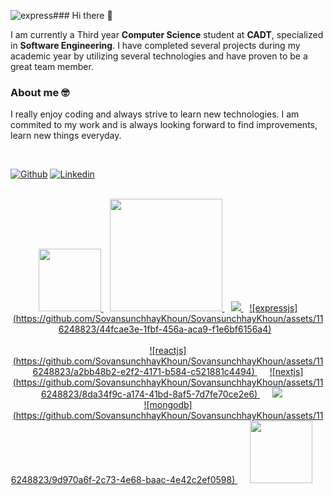 ![express](https://github.com/SovansunchhayKhoun/SovansunchhayKhoun/assets/116248823/59ce84ce-a30a-4648-9a86-f365b5b18d33)### Hi there 👋

I am currently a Third year <strong>Computer Science</strong> student at <strong>CADT</strong>, specialized in <strong>Software Engineering</strong>.
I have completed several projects during my academic year by utilizing several technologies and have proven to be a great team member.

### About me 🤓

I really enjoy coding and always strive to learn new technologies. I am commited to my work and is always looking forward to find improvements, learn new things everyday.

<br>

[![Github](https://img.shields.io/badge/-Github-000?style=flat&logo=Github&logoColor=white)](https://github.com/SovansunchhayKhoun)
[![Linkedin](https://img.shields.io/badge/-LinkedIn-blue?style=flat&logo=Linkedin&logoColor=white)](https://www.linkedin.com/in/SunchhayKhoun/)

<br>

<div align="center">
  <a style="margin-right: 10px" title="Java" href="https://www.java.com/en/">
    <img src="https://dev.java/assets/images/java-logo-vector.png" width="100">
  </a>
  <a style="margin-right: 10px" title="Javascript" href="https://www.javascript.com/">
    <img width="180" src="https://www.javascript.com/etc.clientlibs/pluralsight/clientlibs/clientlib-main/resources/images/js-logo.png">
  </a>
  <a style="margin-right: 10px" title="NodeJs" href="https://nodejs.org/en/">
    <img src="https://nodejs.org/static/images/logo.svg">
  </a>
  <a style="margin-right: 10px" title="ExpressJs" href="https://expressjs.com/">
    ![expressjs](https://github.com/SovansunchhayKhoun/SovansunchhayKhoun/assets/116248823/44fcae3e-1fbf-456a-aca9-f1e6bf6156a4)
  </a>
</div>

<br>

<div align="center">
  <a title="ReactJs" style="margin-right: 20px" href="https://react.dev/">
    ![reactjs](https://github.com/SovansunchhayKhoun/SovansunchhayKhoun/assets/116248823/a2bb48b2-e2f2-4171-b584-c521881c4494)
  </a>
  <a title="NextJS" style="margin-right:20px" href="https://nextjs.org">
    ![nextjs](https://github.com/SovansunchhayKhoun/SovansunchhayKhoun/assets/116248823/8da34f9c-a174-41bd-8af5-7d7fe70ce2e6)
  </a>
  <a title="Laravel" style="margin-right: 20px" href="https://laravel.com">
    <img src="https://laravel.com/img/logomark.min.svg">
  </a>
</div>

<div align="center">
  <a title="MongoDB" style="margin-right: 20px" href="https://mongodb.com">
    ![mongodb](https://github.com/SovansunchhayKhoun/SovansunchhayKhoun/assets/116248823/9d970a6f-2c73-4e68-baac-4e42c2ef0598)
  </a>
  <a title="MySQL" style="margin-right: 20px" href="https://www.mysql.com/">
    <img width=100 src="https://labs.mysql.com/common/logos/mysql-logo.svg?v2">
  </a>
</div>

<br>

<!--
**SovansunchhayKhoun/SovansunchhayKhoun** is a ✨ _special_ ✨ repository because its `README.md` (this file) appears on your GitHub profile.

Here are some ideas to get you started:

- 🔭 I’m currently working on ...
- 🌱 I’m currently learning ...
- 👯 I’m looking to collaborate on ...
- 🤔 I’m looking for help with ...
- 💬 Ask me about ...
- 📫 How to reach me: ...
- 😄 Pronouns: ...
- ⚡ Fun fact: ...
-->
